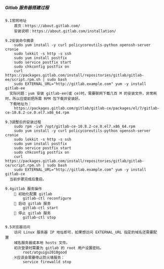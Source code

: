 ##### Gitlab 服务器搭建过程
      
    9.1官网地址
        首页：https://about.gitlab.com/
        安装说明：https://about.gitlab.com/installation/
        
    9.2安装命令摘录
        sudo yum install -y curl policycoreutils-python openssh-server cronie
        sudo lokkit -s http -s ssh
        sudo yum install postfix
        sudo service postfix start
        sudo chkconfig postfix on
        curl https://packages.gitlab.com/install/repositories/gitlab/gitlab-ee/script.rpm.sh | sudo bash
        sudo EXTERNAL_URL="http://gitlab.example.com" yum -y install gitlab-ee
      实际问题：yum 安装 gitlab-ee(或 ce)时，需要联网下载几百 M 的安装文件，非常耗时，所以应提前把所需 RPM 包下载并安装好。
      下载地址为：
        https://packages.gitlab.com/gitlab/gitlab-ce/packages/el/7/gitlab-ce-10.8.2-ce.0.el7.x86_64.rpm
        
    9.3调整后的安装过程
        sudo rpm -ivh /opt/gitlab-ce-10.8.2-ce.0.el7.x86_64.rpm
        sudo yum install -y curl policycoreutils-python openssh-server cronie
        sudo lokkit -s http -s ssh
        sudo yum install postfix
        sudo service postfix start
        sudo chkconfig postfix on
        curl https://packages.gitlab.com/install/repositories/gitlab/gitlab-ce/script.rpm.sh | sudo bash
        sudo EXTERNAL_URL="http://gitlab.example.com" yum -y install gitlab-ce
      当前步骤完成后重启。
      
    9.4gitlab 服务操作
         初始化配置 gitlab
            gitlab-ctl reconfigure
         启动 gitlab 服务
            gitlab-ctl start
         停止 gitlab 服务
            gitlab-ctl stop
            
    9.5浏览器访问
        访问 Linux 服务器 IP 地址即可，如果想访问 EXTERNAL_URL 指定的域名还需要配置
        域名服务器或本地 hosts 文件。
        初次登录时需要为 gitlab 的 root 用户设置密码。
            root/atguigu2018good
        ※应该会需要停止防火墙服务：
            service firewalld stop







